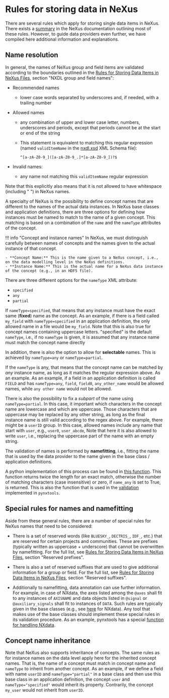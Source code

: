 # Rules for storing data in NeXus

There are several rules which apply for storing single data items in NeXus. There exists a [summary](https://manual.nexusformat.org/datarules.html) in the NeXus documentation outlining most of these rules. However, to guide data providers even further, we have compiled here additional information and explanations.

## Name resolution

In general, the names of NeXus group and field items are validated according to the boundaries outlined in the [Rules for Storing Data Items in NeXus Files](https://manual.nexusformat.org/datarules.html), section "NXDL group and field names":

- Recommended names
    - lower case words separated by underscores and, if needed, with a trailing number

- Allowed names
    - any combination of upper and lower case letter, numbers, underscores and periods, except that periods cannot be at the start or end of the string
    - This statement is equivalent to matching  this regular expression (named `validItemName` in the [nxdl.xsd](https://github.com/nexusformat/definitions/blob/main/nxdl.xsd) XML Schema file):

      ```regex
      ^[a-zA-Z0-9_]([a-zA-Z0-9_.]*[a-zA-Z0-9_])?$
      ```

- Invalid names:
    - any name not matching this `validItemName` regular expression

Note that this explicitly also means that it is not allowed to have whitespace (including " ") in NeXus names.

A specialty of NeXus is the possibility to define concept names that are different to the names
of the actual data instances. In NeXus base classes and application definitions, there are three options for defining how instances must be named to match to the name of a given concept.
This matching is based on a combination of the `name` and the `nameType` attributes
of the concept.

!!! info "Concept and instance names"
    In NeXus, we must distinguish carefully between names of concepts and the names given to the actual instance of that concept.

    - **Concept Name:** This is the name given to a NeXus concept, i.e., on the data modelling level in the NeXus definitions.
    - **Instance Name:** This is the actual name for a NeXus data instance of the concept (e.g., in an HDF5 file).

There are three different options for the `nameType` XML attribute:

- `specified`
- `any`
- `partial`

If `nameType=specified`, that means that any instance must have the exact same (**fixed**) name as the concept. As an example, if there is a field called `my_field` with `nameType=specified` in an application definition, the only allowed name in a file would be `my_field`. Note that this is also true for concept names containing uppercase letters. "specified" is the default `nameType`, i.e., if no `nameType` is given, it is assumed that any instance name must match the
concept name directly

In addition, there is also the option to allow for **selectable** names. This is achieved by `nameType=any` or `nameType=partial`.

If the `nameType` is any, that means that the concept name can be matched by _any_ instance name, as long as it matches the regular expression above. As an example. As an example, if a field in an application definition is called `FIELD` and has `nameType=any`, `field`, `field0`, `any_other_name` would be allowed names, while `any other name` would not be allowed.

There is also the possibility to fix a _subpart_ of the name using `nameType=partial`. In this case, it important which characters in the concept name are lowercase and which are uppercase. Those characters that are uppercase may be replaced by any other string, as long as the final instance name is still valid according to the regex above. For example, there might be a `userID` group. In this case, allowed names include any name that start with `user`, e.g., `user0`, `user_abcde`,  Note that here it is also allowed to write `user`, i.e., replacing the uppercase part of the name with an empty string.

The validation of names is performed by **namefitting**, i.e., fitting the name that is used by the data provider to the name given in the base class / application definitions.

A python implementation of this process can be found in [this function](https://github.com/FAIRmat-NFDI/nexus_definitions/blob/34aed4a74b8d2a682eb0b9292055dc00e5e0220e/dev_tools/utils/nxdl_utils.py#L112). This function returns twice the length for an exact match, otherwise the number of matching characters (case insensitive) or zero, if `name_any` is set to True, is returned. This is also the function that is used in the [validation](https://github.com/FAIRmat-NFDI/pynxtools/blob/master/src/pynxtools/dataconverter/validation.py) implemented in `pynxtools`.

## Special rules for names and namefitting

Aside from these general rules, there are a number of special rules for NeXus names that need to be considered:

- There is a set of reserved words (like `BLUESKY_`, `DECTRIS_`, `IDF_`, etc.) that are reserved for certain projects and communities. These are prefixes (typically written as uppercase + underscore) that cannot be overwritten by namefitting. For the full list, see [Rules for Storing Data Items in NeXus Files](https://manual.nexusformat.org/datarules.html), section "Reserved prefixes".

- There is also a set of reserved suffixes that are used to give additional information for a group or field. For the full list, see [Rules for Storing Data Items in NeXus Files](https://manual.nexusformat.org/datarules.html), section "Reserved suffixes".

- Additionally to namefitting, data annotation can use further information. For example, in case of NXdata, the axes listed among the `@axes` shall fit to any instances of `AXISNAME` and data objects listed in `@signal` or `@auxiliary_signals` shall fit to instances of `DATA`. Such rules are typically given in the base classes (e.g., see [here](https://manual.nexusformat.org/classes/base_classes/NXdata.html#index-0) for NXdata). Any tool that makes use of the base classes should implement these special rules in its validation procedure. As an example, pynxtools has a special [function for handling NXdata](https://github.com/FAIRmat-NFDI/pynxtools/blob/474fe823112b8ee1e7b42ac80bb7408fdde22bd5/src/pynxtools/dataconverter/validation.py#L220).

## Concept name inheritance

Note that NeXus also supports inheritance of concepts. The same rules as for instance names on the data level apply here for the inherited concept names. That is, the name of a concept must match in concept name and `nameType` to inherit from another concept. As an example, if we define a field with name `userID` and `nameType="partial"` in a base class and then use this base class in an application definition, the concept `user` and `nameType="specified"` would inherit its property. Contrarily, the concept `my_user` would not inherit from `userID`.